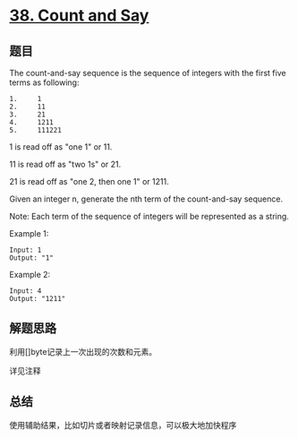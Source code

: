 # [38. Count and Say](https://leetcode.com/problems/count-and-say/)

## 题目
The count-and-say sequence is the sequence of integers with the first five terms as following:
```
1.     1
2.     11
3.     21
4.     1211
5.     111221
```
1 is read off as "one 1" or 11.

11 is read off as "two 1s" or 21.

21 is read off as "one 2, then one 1" or 1211.

Given an integer n, generate the nth term of the count-and-say sequence.

Note: Each term of the sequence of integers will be represented as a string.

Example 1:
```
Input: 1
Output: "1"
```
Example 2:
```
Input: 4
Output: "1211"
```

## 解题思路
利用[]byte记录上一次出现的次数和元素。

详见注释

## 总结
使用辅助结果，比如切片或者映射记录信息，可以极大地加快程序